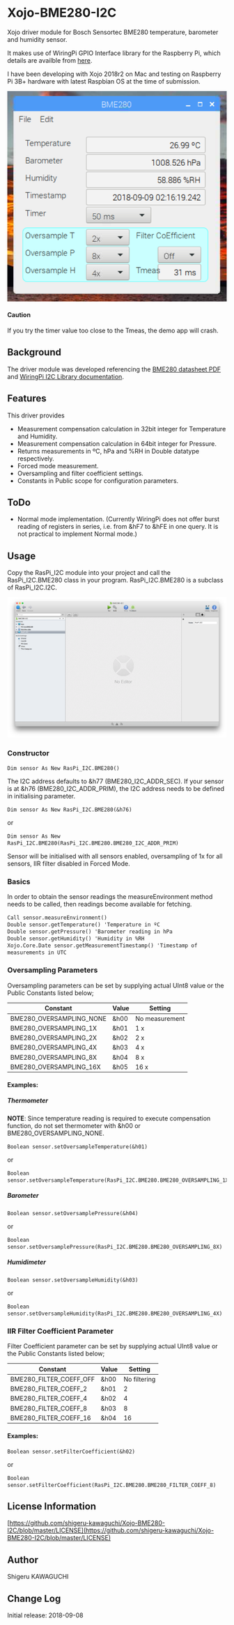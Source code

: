 # Xojo-BME280-I2C

Xojo driver module for Bosch Sensortec BME280 temperature, barometer and humidity sensor.

It makes use of WiringPi GPIO Interface library for the Raspberry Pi, which details are availble from [here](http://wiringpi.com).

I have been developing with Xojo 2018r2 on Mac and testing on Raspberry Pi 3B+ hardware with latest Raspbian OS at the time of submission.

![Demo screenshot](https://github.com/shigeru-kawaguchi/Xojo-BME280-I2C/blob/master/media/ScreenShot2018-09-08T22.16.19.png)

#### Caution
If you try the timer value too close to the Tmeas, the demo app will crash.

## Background
The driver module was developed referencing the [BME280 datasheet PDF](https://ae-bst.resource.bosch.com/media/_tech/media/datasheets/BST-BME280_DS002-13.pdf) and [WiringPi I2C Library documentation](http://wiringpi.com/reference/i2c-library/).

## Features
This driver provides

* Measurement compensation calculation in 32bit integer for Temperature and Humidity.
* Measurement compensation calculation in 64bit integer for Pressure.
* Returns measurements in ºC, hPa and %RH in Double datatype respectively.
* Forced mode measurement.
* Oversampling and filter coefficient settings.
* Constants in Public scope for configuration parameters.

## ToDo
* Normal mode implementation. (Currently WiringPi does not offer burst reading of registers in series, i.e. from &hF7 to &hFE in one query. It is not practical to implement Normal mode.) 

## Usage
Copy the RasPi\_I2C module into your project and call the RasPi\_I2C.BME280 class in your program. RasPi\_I2C.BME280 is a subclass of RasPi_I2C.I2C.

![RasPi_I2C module](https://github.com/shigeru-kawaguchi/Xojo-BME280-I2C/blob/master/media/ScreenShot2018-09-06T20.20.36.png)

### Constructor

```xojo
Dim sensor As New RasPi_I2C.BME280()
```
The I2C address defaults to &h77 (BME280\_I2C\_ADDR\_SEC). If your sensor is at &h76 (BME280\_I2C\_ADDR\_PRIM), the I2C address needs to be defined in initialising parameter.

```xojo
Dim sensor As New RasPi_I2C.BME280(&h76)
```
or

```xojo
Dim sensor As New RasPi_I2C.BME280(RasPi_I2C.BME280.BME280_I2C_ADDR_PRIM)
```

Sensor will be initialised with all sensors enabled, oversampling of 1x for all sensors, IIR filter disabled in Forced Mode.

### Basics

In order to obtain the sensor readings the measureEnvironment method needs to be called, then readings become available for fetching.

```xojo
Call sensor.measureEnvironment()
Double sensor.getTemperature() 'Temperature in ºC
Double sensor.getPressure() 'Barometer reading in hPa
Double sensor.getHumidity() 'Humidity in %RH
Xojo.Core.Date sensor.getMeasurementTimestamp() 'Timestamp of measurements in UTC
```

### Oversampling Parameters

Oversampling parameters can be set by supplying actual UInt8 value or the Public Constants listed below;

Constant | Value | Setting
-------- | ----- | -------
BME280\_OVERSAMPLING\_NONE | &h00 | No measurement
BME280\_OVERSAMPLING\_1X | &h01 | 1 x
BME280\_OVERSAMPLING\_2X | &h02 | 2 x
BME280\_OVERSAMPLING\_4X | &h03 | 4 x
BME280\_OVERSAMPLING\_8X | &h04 | 8 x
BME280\_OVERSAMPLING\_16X | &h05 | 16 x

#### Examples:
##### Thermometer

**NOTE**: Since temperature reading is required to execute compensation function, do not set thermometer with &h00 or BME280\_OVERSAMPLING\_NONE.

```xojo
Boolean sensor.setOversampleTemperature(&h01)
```

or

```xojo
Boolean sensor.setOversampleTemperature(RasPi_I2C.BME280.BME280_OVERSAMPLING_1X)
```

##### Barometer

```xojo
Boolean sensor.setOversamplePressure(&h04)
```

or

```xojo
Boolean sensor.setOversamplePressure(RasPi_I2C.BME280.BME280_OVERSAMPLING_8X)
```

##### Humidimeter

```xojo
Boolean sensor.setOversampleHumidity(&h03)
```

or

```xojo
Boolean sensor.setOversampleHumidity(RasPi_I2C.BME280.BME280_OVERSAMPLING_4X)
```
### IIR Filter Coefficient Parameter

Filter Coefficient parameter can be set by supplying actual UInt8 value or the Public Constants listed below;

Constant | Value | Setting
-------- | ----- | -------
BME280\_FILTER\_COEFF\_OFF | &h00 | No filtering
BME280\_FILTER\_COEFF\_2 | &h01 | 2
BME280\_FILTER\_COEFF\_4 | &h02 | 4
BME280\_FILTER\_COEFF\_8 | &h03 | 8
BME280\_FILTER\_COEFF\_16 | &h04 | 16

#### Examples:

```xojo
Boolean sensor.setFilterCoefficient(&h02)
```

or

```xojo
Boolean sensor.setFilterCoefficient(RasPi_I2C.BME280.BME280_FILTER_COEFF_8)
```

## License Information
[https://github.com/shigeru-kawaguchi/Xojo-BME280-I2C/blob/master/LICENSE](https://github.com/shigeru-kawaguchi/Xojo-BME280-I2C/blob/master/LICENSE)

## Author
Shigeru KAWAGUCHI

## Change Log
Initial release: 2018-09-08